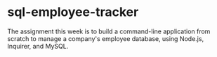 # sql-employee-tracker
The assignment this week is to build a command-line application from scratch to manage a company's employee database, using Node.js, Inquirer, and MySQL.
